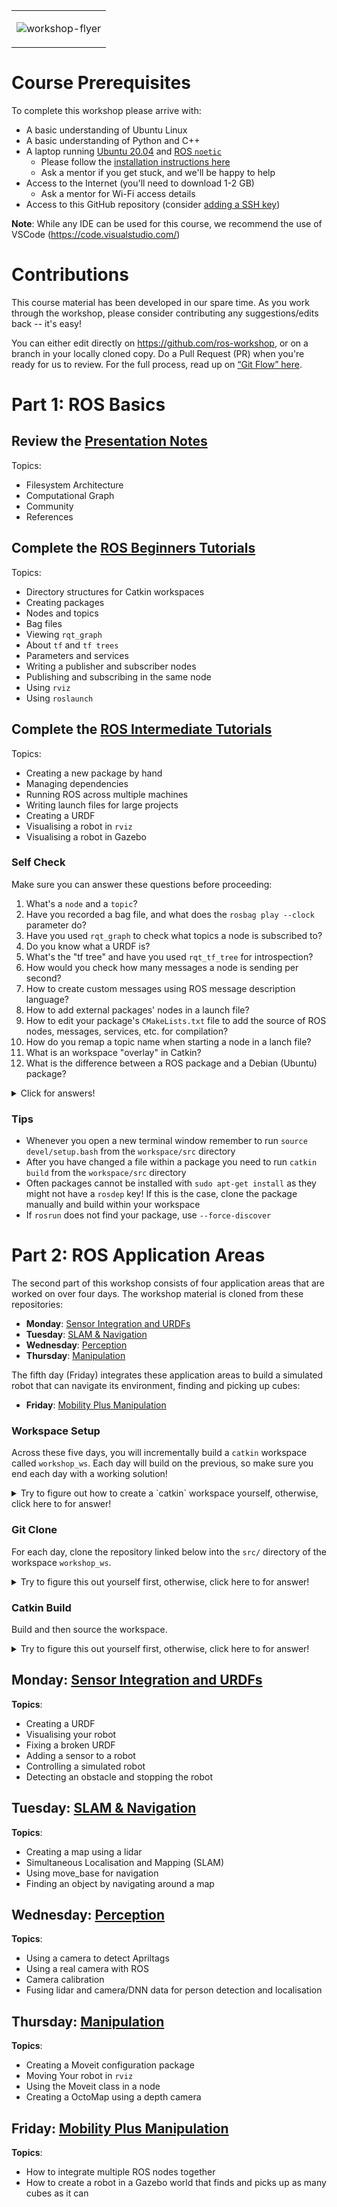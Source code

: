 <table><tr><td>

![workshop-flyer](./images/ROS_Workshop_Perth_Flyer_2022.png)

</td></tr></table>

# Course Prerequisites

To complete this workshop please arrive with:
* A basic understanding of Ubuntu Linux
* A basic understanding of Python and C++
* A laptop running [Ubuntu 20.04](https://releases.ubuntu.com/20.04/) and [ROS `noetic`](http://wiki.ros.org/noetic)
  * Please follow the [installation instructions here](./ros-installation.md)
  * Ask a mentor if you get stuck, and we'll be happy to help
* Access to the Internet (you'll need to download 1-2 GB)
  * Ask a mentor for Wi-Fi access details
* Access to this GitHub repository (consider [adding a SSH key][gh-ssh-keys])
 
**Note**: While any IDE can be used for this course, we recommend the use of VSCode (https://code.visualstudio.com/)

# Contributions

This course material has been developed in our spare time. 
As you work through the workshop, please consider contributing any suggestions/edits back -- it's easy! 

You can either edit directly on https://github.com/ros-workshop, or on a branch in your locally cloned copy. 
Do a Pull Request (PR) when you're ready for us to review. For the full process, read up on [“Git Flow” here][gh-git-flow].

# Part 1: ROS Basics

## Review the [Presentation Notes](./ros-introduction.md)
Topics:
+ Filesystem Architecture
+ Computational Graph
+ Community
+ References

## Complete the [ROS Beginners Tutorials][ros-tutorials]
Topics:
+ Directory structures for Catkin workspaces 
+ Creating packages
+ Nodes and topics
+ Bag files
+ Viewing `rqt_graph`
+ About `tf` and `tf trees`
+ Parameters and services
+ Writing a publisher and subscriber nodes
+ Publishing and subscribing in the same node
+ Using `rviz`
+ Using `roslaunch` 

## Complete the [ROS Intermediate Tutorials][ros-tutorials]
Topics:
+ Creating a new package by hand
+ Managing dependencies
+ Running ROS across multiple machines
+ Writing launch files for large projects
+ Creating a URDF
+ Visualising a robot in `rviz`
+ Visualising a robot in Gazebo

### Self Check
Make sure you can answer these questions before proceeding:
1. What's a `node` and a `topic`? 
2. Have you recorded a bag file, and what does the `rosbag play --clock` parameter do?
3. Have you used `rqt_graph` to check what topics a node is subscribed to?
4. Do you know what a URDF is?
5. What's the "tf tree" and have you used `rqt_tf_tree` for introspection? 
6. How would you check how many messages a node is sending per second?
7. How to create custom messages using ROS message description language?
8. How to add external packages' nodes in a launch file?
9. How to edit your package's `CMakeLists.txt` file to add the source of ROS nodes, messages, services, etc. for compilation? 
10. How do you remap a topic name when starting a node in a lanch file?
11. What is an workspace "overlay" in Catkin?
12. What is the difference between a ROS package and a Debian (Ubuntu) package?

<details><summary>Click for answers!</summary>

1. A node is an executable that uses ROS to communicate with other nodes. Nodes can publish messages to a topic as well as subscribe to a topic to receive messages
2. If you are playing back a bag file with `rosbag play`, using the `--clock` option will run a Clock Server while the bag file is being played
3. Well, have you?
4. The Unified Robot Description Format (URDF) is an XML specification to describe a robot. URDF is an XML format that describes a robot, its parts, joints, dimensions and properties
5. tf is a package that lets the user keep track of multiple coordinate frames over time. tf maintains the relationship between coordinate frames in a tree structure buffered in time, and lets the user transform points, vectors, etc between any two coordinate frames at any desired point in time
6. `rostopic hz [topic]`
7. Simply place a `.msg` file inside the msg directory in a package. More information found [here][ros-custom-msg]
8. `include file="$(find ros_package_name)/path_to_launch.launch"`
9. Information can be found [here][ros-cmakelists]
10. The remap tag allows you to pass in name remapping arguments to the ROS node that you are launching in a more structured manner than setting the args attribute of a node directly. The remap tag applies to all subsequent declarations in its scope (launch, node or group)
11. Overlaying refers to building and using a ROS package from source on top of an existing version of that same package. In this way your new or modified version of the package "overlays" the installed one
12. * *ROS Package:* A ROS package might contain ROS nodes, a ROS library, datasets, configuration files, third-party software, or anything else that logically constitutes a useful module. The goal of a ROS package is to provide functionality in an easy-to-consume manner that is reusable. In general, ROS packages follow a "Goldilocks" principle: enough functionality to be useful, but not too much that the package is heavyweight and difficult to use from other software. 
    * *Debian Package:* A Debian/Ubuntu package is a `.deb` file that allows for applications or libraries to be distributed via the `apt` package management system. Packaging allows automated installation, upgrading, configuring, and removing computer programs for Debian/Ubuntu in a consistent manner. One or more Debian packages can be built from a single source package. A single Debian package can contain multiple ROS packages. Debian Policy requires that each `.deb` file is built with a particular structure and format but there are many methods of arriving at these files.
</details>

### Tips 
* Whenever you open a new terminal window remember to run `source devel/setup.bash` from the `workspace/src` directory
* After you have changed a file within a package you need to run `catkin build` from the `workspace/src` directory
* Often packages cannot be installed with `sudo apt-get install` as they might not have a `rosdep` key! If this is the case, clone the package manually and build within your workspace
* If `rosrun` does not find your package, use `--force-discover`

# Part 2: ROS Application Areas

The second part of this workshop consists of four application areas that are worked on over four days. The workshop material is cloned from these repositories:
* **Monday**: [Sensor Integration and URDFs][01-sensor-integration]
* **Tuesday**: [SLAM & Navigation][02-slam-navigation]
* **Wednesday**: [Perception][03-perception]
* **Thursday**: [Manipulation][04-manipulation]

The fifth day (Friday) integrates these application areas to build a simulated robot that can navigate its environment, finding and picking up cubes:
* **Friday**: [Mobility Plus Manipulation][05-mopbility-plus-manipulation]

### Workspace Setup

Across these five days, you will incrementally build a `catkin` workspace called ```workshop_ws```. Each day will build on the previous, so make sure you end each day with a working solution! 

<details><summary>Try to figure out how to create a `catkin` workspace yourself, otherwise, click here to for answer!</summary>
  
```sh
mkdir -p ~/workshop_ws/src  # Creates a workspace directory named workshop_ws.
cd ~/workshop_ws/src
```

</details>

### Git Clone

For each day, clone the repository linked below into the
`src/` directory of the workspace `workshop_ws`. 

<details><summary>Try to figure this out yourself first, otherwise, click here to for answer!</summary>

E.g. for the [sensor-integration][01-sensor-integration] repository, you'd type:

```sh
cd ~/workshop_ws/src
git clone https://github.com/ros-workshop/sensor-integration.git
```
Or if you are using SSH keys:
```
cd ~/workshop_ws/src
git clone git@github.com:ros-workshop/sensor-integration.git
```

</details>

### Catkin Build

Build and then source the workspace. 

<details><summary>Try to figure this out yourself first, otherwise, click here to for answer!</summary>

+ **Note**: If this command fails, install catkin tools following the instructions [here][catkin-tools].

+ **Tip**: Source any workspaces you want to extend before running `catkin build`.


```sh
cd ~/workshop_ws
catkin build
source devel/setup.bash
```
</details>



## Monday: [Sensor Integration and URDFs][01-sensor-integration]
**Topics**:
+ Creating a URDF
+ Visualising your robot
+ Fixing a broken URDF
+ Adding a sensor to a robot
+ Controlling a simulated robot
+ Detecting an obstacle and stopping the robot

## Tuesday: [SLAM & Navigation][02-slam-navigation]
**Topics**:
+ Creating a map using a lidar
+ Simultaneous Localisation and Mapping (SLAM)
+ Using move_base for navigation
+ Finding an object by navigating around a map

## Wednesday: [Perception][03-perception]
**Topics**:
+ Using a camera to detect Apriltags
+ Using a real camera with ROS
+ Camera calibration
+ Fusing lidar and camera/DNN data for person detection and localisation

## Thursday: [Manipulation][04-manipulation]
**Topics**:
+ Creating a Moveit configuration package
+ Moving Your robot in `rviz`
+ Using the Moveit class in a node
+ Creating a OctoMap using a depth camera

## Friday: [Mobility Plus Manipulation][05-mopbility-plus-manipulation]
**Topics**:
+ How to integrate multiple ROS nodes together 
+ How to create a robot in a Gazebo world that finds and picks up as many cubes as it can

[01-sensor-integration]: https://github.com/ros-workshop/sensor-integration
[02-slam-navigation]: https://github.com/ros-workshop/slam-navigation
[03-perception]: https://github.com/ros-workshop/perception
[04-manipulation]: https://github.com/ros-workshop/manipulation
[05-mopbility-plus-manipulation]: https://github.com/ros-workshop/mobility-plus-manipulation

[catkin-tools]: https://catkin-tools.readthedocs.io/en/latest/installing.html
[gh-git-flow]: https://guides.github.com/introduction/flow
[gh-ssh-keys]: https://help.github.com/articles/connecting-to-github-with-ssh/

[ros-cmakelists]: http://wiki.ros.org/catkin/CMakeLists.txt
[ros-custom-msg]: http://wiki.ros.org/ROS/Tutorials/DefiningCustomMessages
[ros-installation]: https://github.com/ros-workshop/course/blob/master/ros-installation.md
[ros-tutorials]: http://wiki.ros.org/ROS/Tutorials
 